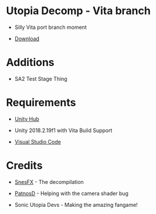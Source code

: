 # Utopia Decomp - Vita branch

* Silly Vita port branch moment

* [Download](https://github.com/SnesFX/Sonic-Utopia-Vita-Builds/releases)

# Additions

* SA2 Test Stage Thing

# Requirements

* [Unity Hub](https://unity.com/download)

* Unity 2018.2.19f1 with Vita Build Support

* [Visual Studio Code](https://code.visualstudio.com)

# Credits

* [SnesFX](https://twitter.com/SnesFX) - The decompilation

* [PatnosD](https://twitter.com/patnos_d) - Helping with the camera shader bug

* Sonic Utopia Devs - Making the amazing fangame!
